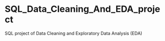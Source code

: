 # SQL_Data_Cleaning_And_EDA_project
SQL project of Data Cleaning and Exploratory Data Analysis (EDA)
